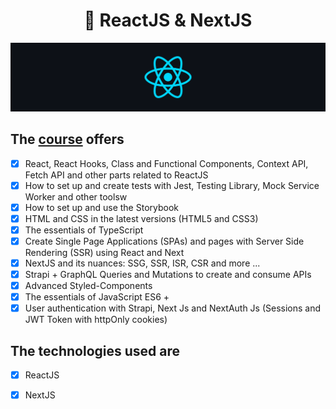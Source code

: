 
<h1 align="center">
🧠 ReactJS & NextJS</h1>

<p align="center">
   <img src="@readmeImages/react.png">
</p>

## The [course](https://www.udemy.com/course/curso-de-reactjs-nextjs-completo-do-basico-ao-avancado/) offers
 
- [x] React, React Hooks, Class and Functional Components, Context API, Fetch API and other parts related to ReactJS
- [x] How to set up and create tests with Jest, Testing Library, Mock Service Worker and other toolsw
- [x] How to set up and use the Storybook
- [x] HTML and CSS in the latest versions (HTML5 and CSS3)
- [x] The essentials of TypeScript
- [x] Create Single Page Applications (SPAs) and pages with Server Side Rendering (SSR) using React and Next
- [x] NextJS and its nuances: SSG, SSR, ISR, CSR and more ...
- [x] Strapi + GraphQL Queries and Mutations to create and consume APIs
- [x] Advanced Styled-Components
- [x] The essentials of JavaScript ES6 +
- [x] User authentication with Strapi, Next Js and NextAuth Js (Sessions and JWT Token with httpOnly cookies)

## The technologies used are

- [x] ReactJS
- [x] NextJS


